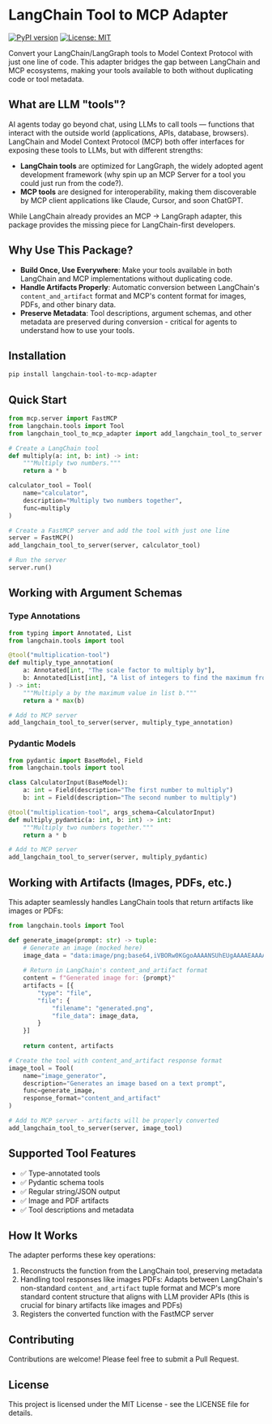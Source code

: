 # LangChain Tool to MCP Adapter

[![PyPI version](https://badge.fury.io/py/langchain-tool-to-mcp-adapter.svg)](https://badge.fury.io/py/langchain-tool-to-mcp-adapter)
[![License: MIT](https://img.shields.io/badge/License-MIT-yellow.svg)](https://opensource.org/licenses/MIT)

Convert your LangChain/LangGraph tools to Model Context Protocol with just one line of code. This adapter bridges the gap between LangChain and MCP ecosystems, making your tools available to both without duplicating code or tool metadata.

## What are LLM "tools"?

AI agents today go beyond chat, using LLMs to call tools — functions that interact with the outside world (applications, APIs, database, browsers). LangChain and Model Context Protocol (MCP) both offer interfaces for exposing these tools to LLMs, but with different strengths:

- **LangChain tools** are optimized for LangGraph, the widely adopted agent development framework (why spin up an MCP Server for a tool you could just run from the code?).
- **MCP tools** are designed for interoperability, making them discoverable by MCP client applications like Claude, Cursor, and soon ChatGPT.

While LangChain already provides an MCP → LangGraph adapter, this package provides the missing piece for LangChain-first developers.

## Why Use This Package?

- **Build Once, Use Everywhere**: Make your tools available in both LangChain and MCP implementations without duplicating code.
- **Handle Artifacts Properly**: Automatic conversion between LangChain's `content_and_artifact` format and MCP's content format for images, PDFs, and other binary data.
- **Preserve Metadata**: Tool descriptions, argument schemas, and other metadata are preserved during conversion - critical for agents to understand how to use your tools.

## Installation

```bash
pip install langchain-tool-to-mcp-adapter
```

## Quick Start

```python
from mcp.server import FastMCP
from langchain.tools import Tool
from langchain_tool_to_mcp_adapter import add_langchain_tool_to_server

# Create a LangChain tool
def multiply(a: int, b: int) -> int:
    """Multiply two numbers."""
    return a * b

calculator_tool = Tool(
    name="calculator",
    description="Multiply two numbers together",
    func=multiply
)

# Create a FastMCP server and add the tool with just one line
server = FastMCP()
add_langchain_tool_to_server(server, calculator_tool)

# Run the server
server.run()
```

## Working with Argument Schemas

### Type Annotations

```python
from typing import Annotated, List
from langchain.tools import tool

@tool("multiplication-tool")
def multiply_type_annotation(
    a: Annotated[int, "The scale factor to multiply by"],
    b: Annotated[List[int], "A list of integers to find the maximum from"]
) -> int:
    """Multiply a by the maximum value in list b."""
    return a * max(b)

# Add to MCP server
add_langchain_tool_to_server(server, multiply_type_annotation)
```

### Pydantic Models

```python
from pydantic import BaseModel, Field
from langchain.tools import tool

class CalculatorInput(BaseModel):
    a: int = Field(description="The first number to multiply")
    b: int = Field(description="The second number to multiply")

@tool("multiplication-tool", args_schema=CalculatorInput)
def multiply_pydantic(a: int, b: int) -> int:
    """Multiply two numbers together."""
    return a * b

# Add to MCP server
add_langchain_tool_to_server(server, multiply_pydantic)
```

## Working with Artifacts (Images, PDFs, etc.)

This adapter seamlessly handles LangChain tools that return artifacts like images or PDFs:

```python
from langchain.tools import Tool

def generate_image(prompt: str) -> tuple:
    # Generate an image (mocked here)
    image_data = "data:image/png;base64,iVBORw0KGgoAAAANSUhEUgAAAAEAAAABCAQAAAC1HAwCAAAAC0lEQVR42mNkYAAAAAYAAjCB0C8AAAAASUVORK5CYII="
    
    # Return in LangChain's content_and_artifact format
    content = f"Generated image for: {prompt}"
    artifacts = [{
        "type": "file",
        "file": {
            "filename": "generated.png",
            "file_data": image_data,
        }
    }]
    
    return content, artifacts

# Create the tool with content_and_artifact response format
image_tool = Tool(
    name="image_generator",
    description="Generates an image based on a text prompt",
    func=generate_image,
    response_format="content_and_artifact"
)

# Add to MCP server - artifacts will be properly converted
add_langchain_tool_to_server(server, image_tool)
```

## Supported Tool Features

- ✅ Type-annotated tools
- ✅ Pydantic schema tools
- ✅ Regular string/JSON output
- ✅ Image and PDF artifacts
- ✅ Tool descriptions and metadata

## How It Works

The adapter performs these key operations:
1. Reconstructs the function from the LangChain tool, preserving metadata
2. Handling tool responses like images PDFs: Adapts between LangChain's non-standard `content_and_artifact` tuple format and MCP's more standard content structure that aligns with LLM provider APIs (this is crucial for binary artifacts like images and PDFs)
3. Registers the converted function with the FastMCP server

## Contributing

Contributions are welcome! Please feel free to submit a Pull Request.

## License

This project is licensed under the MIT License - see the LICENSE file for details.
